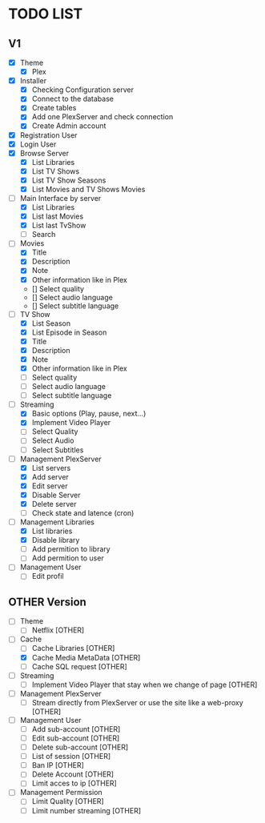 # TODO LIST

## V1
- [x] Theme
  - [x] Plex
- [x] Installer
  - [x] Checking Configuration server
  - [x] Connect to the database
  - [x] Create tables
  - [x] Add one PlexServer and check connection
  - [x] Create Admin account
- [x] Registration User
- [x] Login User
- [x] Browse Server
  - [x] List Libraries
  - [x] List TV Shows
  - [x] List TV Show Seasons
  - [x] List Movies and TV Shows Movies
- [ ] Main Interface by server
  - [x] List Libraries
  - [x] List last Movies
  - [x] List last TvShow
  - [ ] Search
- [ ] Movies
  - [x] Title
  - [x] Description
  - [x] Note
  - [x] Other information like in Plex
  - [] Select quality
  - [] Select audio language
  - [] Select subtitle language
- [ ] TV Show
  - [x] List Season
  - [x] List Episode in Season
  - [x] Title
  - [x] Description
  - [x] Note
  - [x] Other information like in Plex
  - [ ] Select quality
  - [ ] Select audio language
  - [ ] Select subtitle language
- [ ] Streaming
  - [x] Basic options (Play, pause, next...)
  - [x] Implement Video Player
  - [ ] Select Quality
  - [ ] Select Audio
  - [ ] Select Subtitles
- [ ] Management PlexServer
  - [x] List servers
  - [X] Add server
  - [X] Edit server
  - [X] Disable Server
  - [X] Delete server
  - [ ] Check state and latence (cron)
- [ ] Management Libraries
  - [x] List libraries
  - [x] Disable library
  - [ ] Add permition to library
  - [ ] Add permition to user
- [ ] Management User
  - [ ] Edit profil

## OTHER Version
- [ ] Theme
  - [ ] Netflix [OTHER]
- [ ] Cache
  - [ ] Cache Libraries [OTHER]
  - [x] Cache Media MetaData [OTHER]
  - [ ] Cache SQL request [OTHER]
- [ ] Streaming
  - [ ] Implement Video Player that stay when we change of page [OTHER]
- [ ] Management PlexServer
  - [ ] Stream directly from PlexServer or use the site like a web-proxy [OTHER]
- [ ] Management User
  - [ ] Add sub-account [OTHER]
  - [ ] Edit sub-account [OTHER]
  - [ ] Delete sub-account [OTHER]
  - [ ] List of session [OTHER]
  - [ ] Ban IP [OTHER]
  - [ ] Delete Account [OTHER]
  - [ ] Limit acces to ip [OTHER]
- [ ] Management Permission
  - [ ] Limit Quality [OTHER]
  - [ ] Limit number streaming [OTHER]
